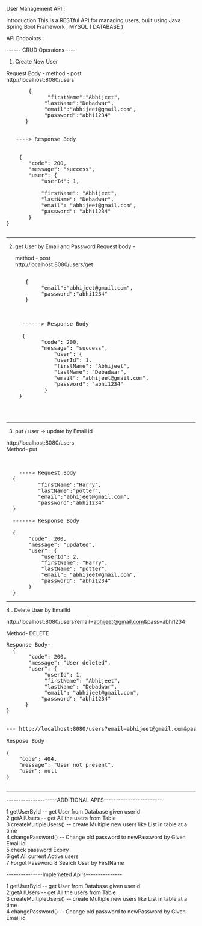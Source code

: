  User Management API :


Introduction
This is a RESTful API for managing users, built using Java Spring Boot Framework , MYSQL ( DATABASE )


API Endpoints :

------ CRUD Operaions ----

1.  Create New User

   Request Body - 
   method - post <br>
   http://localhost:8080/users

  <pre>
       {  
             "firstName":"Abhijeet", 
            "lastName":"Debadwar", 
            "email":"abhijeet@gmail.com", 
            "password":"abhi1234"
      }
 

   ----> Response Body  <br>
  
    { 
       "code": 200,  
       "message": "success", 
       "user": { 
           "userId": 1,  <br>
           "firstName": "Abhijeet",  
           "lastName": "Debadwar", 
           "email": "abhijeet@gmail.com", 
           "password": "abhi1234"
       }
}
  </pre>

------------------------------------------------------------------

 
2.   get User by Email and Password
     Request body -
     
     method - post <br>
     http://localhost:8080/users/get 
 <pre>
     
      { 
           "email":"abhijeet@gmail.com", 
           "password":"abhi1234" 
      }
     

   
     ------> Response Body
   
     { 
           "code": 200, 
           "message": "success",
               "user": { 
               "userId": 1, 
               "firstName": "Abhijeet", 
               "lastName": "Debadwar",   
               "email": "abhijeet@gmail.com",
               "password": "abhi1234" 
            }
    }


 </pre>

---------------------------------------------------
     
 3.   put / user  -> update by Email id
 
http://localhost:8080/users
<br>
Method- put
<pre>


    ----> Request Body
  {      
          "firstName":"Harry", 
          "lastName":"potter", 
          "email":"abhijeet@gmail.com",
          "password":"abhi1234" 
  }
  
  ------> Response Body
  
  {    
       "code": 200,  
       "message": "updated", 
       "user": { 
           "userId": 2, 
           "firstName": "Harry", 
           "lastName": "potter", 
           "email": "abhijeet@gmail.com", 
           "password": "abhi1234" 
       }
  }
</pre>

------------------------------------------------------



 
4 .  Delete  User by EmailId

http://localhost:8080/users?email=abhijeet@gmail.com&pass=abhi1234 <br>
 
 Method- DELETE
<br>
<pre>
Response Body-
  {   
       "code": 200, 
       "message": "User deleted", 
       "user": { 
            "userId": 1, 
            "firstName": "Abhijeet", 
            "lastName": "Debadwar",
            "email": "abhijeet@gmail.com",
           "password": "abhi1234"
      }
}


--- http://localhost:8080/users?email=abhijeet@gmail.com&pass=abhi1234 <br>
Respose Body 

{  
    "code": 404, 
    "message": "User not present", 
    "user": null 
}

</pre>

-------------------------------------------------------------------------------


---------------------ADDITIONAL API'S------------------------

1   getUserById   --  get User from Database given userId <br>
2   getAllUsers  --    get All the users from Table <br>
3   createMultipleUsers()  --  create Multiple new users like List in table at a time <br>
4   changePassword() --  Change old password to newPassword by Given Email id <br>
5   check password Expiry <br>
6   get All current Active users <br>
7   Forgot Password
8   Search User by FirstName 




---------------Implemeted Api's--------------- <br>

1  getUserById   --  get User from Database given userId <br>
2   getAllUsers  --    get All the users from Table <br>
3   createMultipleUsers()  --  create Multiple new users like List in table at a time <br>
4   changePassword() --  Change old password to newPassword by Given Email id <br>






